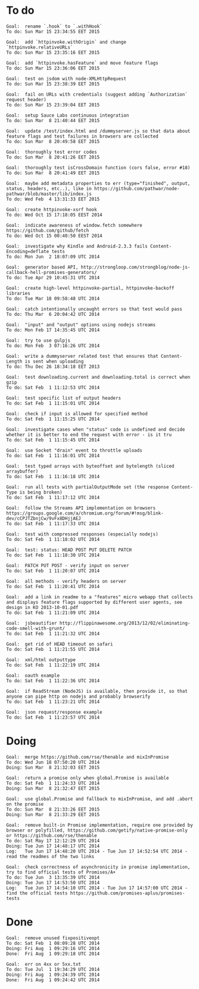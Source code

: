 # To do

    Goal:  rename `.hook` to `.withHook`
    To do: Sun Mar 15 23:34:55 EET 2015

    Goal:  add `httpinvoke.withOrigin` and change `httpinvoke.relativeURLs`
    To do: Sun Mar 15 23:35:16 EET 2015

    Goal:  add `httpinvoke.hasFeature` and move feature flags
    To do: Sun Mar 15 23:36:06 EET 2015

    Goal:  test on jsdom with node-XMLHttpRequest
    To do: Sun Mar 15 23:38:39 EET 2015

    Goal:  fail on URLs with credentials (suggest adding `Authorization` request header)
    To do: Sun Mar 15 23:39:04 EET 2015

    Goal:  setup Sauce Labs continuous integration
    To do: Sun Mar  8 21:40:44 EET 2015

    Goal:  update /test/index.html and /dummyserver.js so that data about feature flags and test failures in browsers are collected
    To do: Sun Mar  8 20:49:58 EET 2015

    Goal:  thoroughly test error codes
    To do: Sun Mar  8 20:41:26 EET 2015

    Goal:  thoroughly test isCrossDomain function (cors false, error #18)
    To do: Sun Mar  8 20:41:49 EET 2015

    Goal:  maybe add metadata properties to err (type="finished", output, status, headers, etc..), like in https://github.com/pathwar/node-pathwar/blob/master/lib/index.js
    To do: Wed Feb  4 13:31:33 EET 2015

    Goal:  create httpinvoke-xsrf hook
    To do: Wed Oct 15 17:18:05 EEST 2014

    Goal:  indicate awareness of window.fetch somewhere https://github.com/github/fetch
    To do: Wed Oct 15 00:40:50 EEST 2014

    Goal:  investigate why Kindle and Android-2.3.3 fails Content-Encoding=deflate tests
    To do: Mon Jun  2 18:07:09 UTC 2014

    Goal:  generator based API, http://strongloop.com/strongblog/node-js-callback-hell-promises-generators/
    To do: Tue Apr 29 10:45:31 UTC 2014

    Goal:  create high-level httpinvoke-partial, httpinvoke-backoff libraries
    To do: Tue Mar 18 09:58:48 UTC 2014

    Goal:  catch intentionally uncaught errors so that test would pass
    To do: Thu Mar  6 20:04:42 UTC 2014

    Goal:  "input" and "output" options using nodejs streams
    To do: Mon Feb 17 14:35:45 UTC 2014

    Goal:  try to use gulpjs
    To do: Mon Feb  3 07:16:26 UTC 2014

    Goal:  write a dummyserver related test that ensures that Content-Length is sent when uploading
    To do: Thu Dec 26 18:34:18 EET 2013

    Goal:  test downloading.current and downloading.total is correct when gzip
    To do: Sat Feb  1 11:12:53 UTC 2014

    Goal:  test specific list of output headers
    To do: Sat Feb  1 11:15:01 UTC 2014

    Goal:  check if input is allowed for specified method
    To do: Sat Feb  1 11:15:25 UTC 2014

    Goal:  investigate cases when "status" code is undefined and decide whether it is better to end the request with error - is it tru
    To do: Sat Feb  1 11:15:45 UTC 2014

    Goal:  use Socket "drain" event to throttle uploads
    To do: Sat Feb  1 11:16:01 UTC 2014

    Goal:  test typed arrays with byteoffset and bytelength (sliced arraybuffer)
    To do: Sat Feb  1 11:16:18 UTC 2014

    Goal:  run all tests with partialOutputMode set (the response Content-Type is being broken)
    To do: Sat Feb  1 11:17:12 UTC 2014

    Goal:  follow the Streams API implementation on browsers https://groups.google.com/a/chromium.org/forum/#!msg/blink-dev/cCPJTZbnjCw/9vFx8DHjjAEJ
    To do: Sat Feb  1 11:17:33 UTC 2014

    Goal:  test with compressed responses (especially nodejs)
    To do: Sat Feb  1 11:18:02 UTC 2014

    Goal:  test: status: HEAD POST PUT DELETE PATCH
    To do: Sat Feb  1 11:18:30 UTC 2014

    Goal:  PATCH PUT POST - verify input on server
    To do: Sat Feb  1 11:20:07 UTC 2014

    Goal:  all methods - verify headers on server
    To do: Sat Feb  1 11:20:41 UTC 2014

    Goal:  add a link in readme to a "features" micro webapp that collects and displays feature flags supported by different user agents, see design in KO 2013-10-01.pdf
    To do: Sat Feb  1 11:21:09 UTC 2014

    Goal:  jsbeautifier http://flippinawesome.org/2013/12/02/eliminating-code-smell-with-grunt/
    To do: Sat Feb  1 11:21:32 UTC 2014

    Goal:  get rid of HEAD timeout on safari
    To do: Sat Feb  1 11:21:55 UTC 2014

    Goal:  xml/html outputtype
    To do: Sat Feb  1 11:22:19 UTC 2014

    Goal:  oauth example
    To do: Sat Feb  1 11:22:36 UTC 2014

    Goal:  if ReadStream (NodeJS) is available, then provide it, so that anyone can pipe http on nodejs and probably browserify
    To do: Sat Feb  1 11:23:21 UTC 2014

    Goal:  json request/response example
    To do: Sat Feb  1 11:23:57 UTC 2014

# Doing

    Goal:  merge https://github.com/rse/thenable and mixInPromise
    To do: Wed Jun 18 07:50:20 UTC 2014
    Doing: Sun Mar  8 21:32:03 EET 2015

    Goal:  return a promise only when global.Promise is available
    To do: Sat Feb  1 11:24:33 UTC 2014
    Doing: Sun Mar  8 21:32:47 EET 2015

    Goal:  use global.Promise and fallback to mixInPromise, and add .abort on the promise
    To do: Sun Mar  8 21:33:26 EET 2015
    Doing: Sun Mar  8 21:33:29 EET 2015

    Goal:  remove built-in Promise implementation, require one provided by browser or polyfilled, https://github.com/getify/native-promise-only or https://github.com/rse/thenable
    To do: Sat May 17 12:12:29 UTC 2014
    Doing: Tue Jun 17 14:48:17 UTC 2014
    Log:   Tue Jun 17 14:48:20 UTC 2014 - Tue Jun 17 14:52:54 UTC 2014 - read the readmes of the two links

    Goal:  check correctness of asynchronicity in promise implementation, try to find official tests of Promises/A+
    To do: Tue Jun  3 13:35:39 UTC 2014
    Doing: Tue Jun 17 14:53:50 UTC 2014
    Log:   Tue Jun 17 14:54:10 UTC 2014 - Tue Jun 17 14:57:00 UTC 2014 - find the official tests https://github.com/promises-aplus/promises-tests

# Done

    Goal:  remove unused fixpositiveopt
    To do: Sat Feb  1 08:09:28 UTC 2014
    Doing: Fri Aug  1 09:29:16 UTC 2014
    Done:  Fri Aug  1 09:29:18 UTC 2014

    Goal:  err on 4xx or 5xx.txt
    To do: Tue Jul  1 19:34:29 UTC 2014
    Doing: Fri Aug  1 09:24:39 UTC 2014
    Done:  Fri Aug  1 09:24:42 UTC 2014
